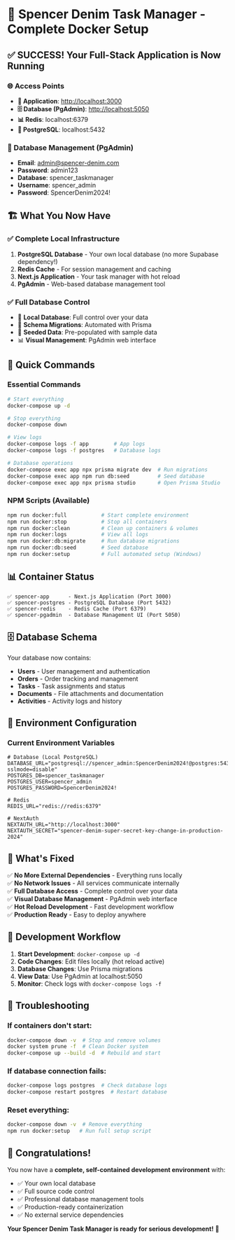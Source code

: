 # 🎉 Spencer Denim Task Manager - Complete Docker Setup

## ✅ SUCCESS! Your Full-Stack Application is Now Running

### 🌐 Access Points
- **📱 Application**: [http://localhost:3000](http://localhost:3000)
- **🗄️ Database (PgAdmin)**: [http://localhost:5050](http://localhost:5050)
- **📊 Redis**: localhost:6379
- **🐘 PostgreSQL**: localhost:5432

### 🔐 Database Management (PgAdmin)
- **Email**: admin@spencer-denim.com  
- **Password**: admin123
- **Database**: spencer_taskmanager
- **Username**: spencer_admin
- **Password**: SpencerDenim2024!

## 🏗️ What You Now Have

### ✅ Complete Local Infrastructure
1. **PostgreSQL Database** - Your own local database (no more Supabase dependency!)
2. **Redis Cache** - For session management and caching  
3. **Next.js Application** - Your task manager with hot reload
4. **PgAdmin** - Web-based database management tool

### ✅ Full Database Control
- 🎯 **Local Database**: Full control over your data
- 🔧 **Schema Migrations**: Automated with Prisma
- 🌱 **Seeded Data**: Pre-populated with sample data
- 📊 **Visual Management**: PgAdmin web interface

## 🚀 Quick Commands

### Essential Commands
```bash
# Start everything
docker-compose up -d

# Stop everything  
docker-compose down

# View logs
docker-compose logs -f app        # App logs
docker-compose logs -f postgres   # Database logs

# Database operations
docker-compose exec app npx prisma migrate dev  # Run migrations
docker-compose exec app npm run db:seed         # Seed database
docker-compose exec app npx prisma studio       # Open Prisma Studio
```

### NPM Scripts (Available)
```bash
npm run docker:full           # Start complete environment
npm run docker:stop           # Stop all containers
npm run docker:clean          # Clean up containers & volumes
npm run docker:logs           # View all logs
npm run docker:db:migrate     # Run database migrations
npm run docker:db:seed        # Seed database
npm run docker:setup          # Full automated setup (Windows)
```

## 📊 Container Status
```
✅ spencer-app      - Next.js Application (Port 3000)
✅ spencer-postgres - PostgreSQL Database (Port 5432)  
✅ spencer-redis    - Redis Cache (Port 6379)
✅ spencer-pgadmin  - Database Management UI (Port 5050)
```

## 🗄️ Database Schema
Your database now contains:
- **Users** - User management and authentication
- **Orders** - Order tracking and management
- **Tasks** - Task assignments and status
- **Documents** - File attachments and documentation
- **Activities** - Activity logs and history

## 🔧 Environment Configuration

### Current Environment Variables
```env
# Database (Local PostgreSQL)
DATABASE_URL="postgresql://spencer_admin:SpencerDenim2024!@postgres:5432/spencer_taskmanager?sslmode=disable"
POSTGRES_DB=spencer_taskmanager
POSTGRES_USER=spencer_admin
POSTGRES_PASSWORD=SpencerDenim2024!

# Redis
REDIS_URL="redis://redis:6379"

# NextAuth
NEXTAUTH_URL="http://localhost:3000"
NEXTAUTH_SECRET="spencer-denim-super-secret-key-change-in-production-2024"
```

## 🎯 What's Fixed
✅ **No More External Dependencies** - Everything runs locally  
✅ **No Network Issues** - All services communicate internally  
✅ **Full Database Access** - Complete control over your data  
✅ **Visual Database Management** - PgAdmin web interface  
✅ **Hot Reload Development** - Fast development workflow  
✅ **Production Ready** - Easy to deploy anywhere  

## 🔄 Development Workflow

1. **Start Development**: `docker-compose up -d`
2. **Code Changes**: Edit files locally (hot reload active)
3. **Database Changes**: Use Prisma migrations
4. **View Data**: Use PgAdmin at localhost:5050
5. **Monitor**: Check logs with `docker-compose logs -f`

## 🚦 Troubleshooting

### If containers don't start:
```bash
docker-compose down -v  # Stop and remove volumes
docker system prune -f  # Clean Docker system
docker-compose up --build -d  # Rebuild and start
```

### If database connection fails:
```bash
docker-compose logs postgres  # Check database logs
docker-compose restart postgres  # Restart database
```

### Reset everything:
```bash
docker-compose down -v  # Remove everything
npm run docker:setup   # Run full setup script
```

## 🎉 Congratulations!

You now have a **complete, self-contained development environment** with:
- ✅ Your own local database
- ✅ Full source code control  
- ✅ Professional database management tools
- ✅ Production-ready containerization
- ✅ No external service dependencies

**Your Spencer Denim Task Manager is ready for serious development!** 🚀

